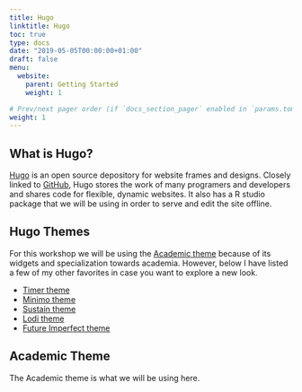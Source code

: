```yaml
---
title: Hugo
linktitle: Hugo
toc: true
type: docs
date: "2019-05-05T00:00:00+01:00"
draft: false
menu:
  website:
    parent: Getting Started
    weight: 1

# Prev/next pager order (if `docs_section_pager` enabled in `params.toml`)
weight: 1
---
```


## What is Hugo?

[Hugo](https://gohugo.io/) is an open source depository for website frames and designs. Closely linked to [GitHub](https://github.com/), Hugo stores the work of many programers and developers and shares code for flexible, dynamic websites. It also has a R studio package that we will be using in order to serve and edit the site offline.  


## Hugo Themes

For this workshop we will be using the [Academic theme](https://themes.gohugo.io/academic/) because of its widgets and specialization towards academia. However, below I have listed a few of my other favorites in case you want to explore a new look.

* [Timer theme](https://themes.gohugo.io/timer-hugo/)
* [Minimo theme](https://themes.gohugo.io/minimo/)
* [Sustain theme](https://themes.gohugo.io/hugo-sustain/)
* [Lodi theme](https://themes.gohugo.io/hugo-lodi-theme/)
* [Future Imperfect theme](https://themes.gohugo.io/future-imperfect/)

## Academic Theme

The Academic theme is what we will be using here. 
